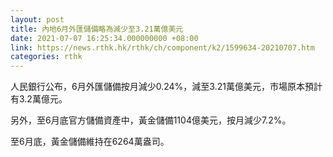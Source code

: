 ```yaml
---
layout: post
title: 內地6月外匯儲備略為減少至3.21萬億美元
date: 2021-07-07 16:25:34.000000000 +08:00
link: https://news.rthk.hk/rthk/ch/component/k2/1599634-20210707.htm
categories: rthk
---
```


人民銀行公布，6月外匯儲備按月減少0.24%，減至3.21萬億美元，市場原本預計有3.2萬億元。

另外，至6月底官方儲備資產中，黃金儲備1104億美元，按月減少7.2%。

至6月底，黃金儲備維持在6264萬盎司。

